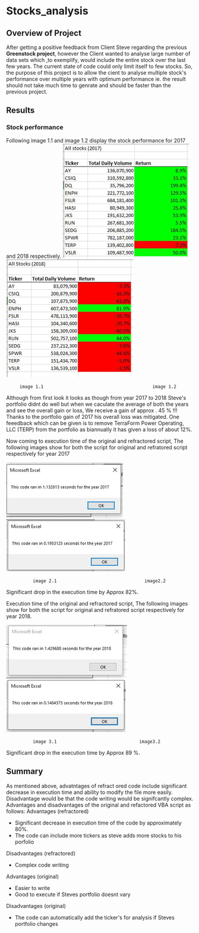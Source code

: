 # Stocks_analysis
## Overview of Project
After  getting a positive feedback from Client Steve regarding the previous **Greenstock project**, however the Client wanted to analyse large number of data sets which ,to exemplify, would include the entire stock over the last few years. The current state of code could only limit itself to few stocks. So, the purpose of this project is to allow the cient to analyse multiple stock's performance over multiple years with optimum performance ie. the result should not take much time to genrate and should be faster than the previous project.

## Results
### Stock performance
Following  image 1.1 and image 1.2 display the stock performance for 2017 and 2018 respectively.
![2017](2017_1.JPG)                          ![2018](2018.JPG)

         image 1.1                                         image 1.2

Although from first look it looks as though from year 2017 to 2018  Steve's portfolio didnt do well but when we caculate the average of both the years and see the overall gain or loss, We receive a gain of approx . 45 % !!!
Thanks to the portfolio gain of 2017 his overall loss was mitigated.
One feeedback which can be given is to remove TerraForm Power Operating, LLC (TERP) from the portfolio as biannually it has given a loss of about 12%.

Now coming to execution time of the original and refractored script, The following images show for both the script for original and refratored script respectively for year 2017



![This is an image](Normal_2017.JPG)                                                     ![his is an image](Resource/VBA_Challenge_2017.JPG)

              image 2.1                                 image2.2
              
Significant drop in the execution time by Approx 82%.

Execution time of the original and refractored script, The following images show for both the script for original and refratored script respectively for year 2018.



![This is an image](Normal_2018.JPG)                                                     ![his is an image](Resource/VBA_Challenge_2018.JPG)

              image 3.1                               image3.2            
Significant drop in the execution time by Approx 89 %.

## Summary
As mentioned above, advatntages of refract ored code  include  significant decrease in execution time and ability to modify the file more easily.
Disadvantage would be that the code writing would be signifcantly complex.
Advantages and disadvantages of the original and refactored VBA script as follows:
Advantages (refractored)
*   Significant decrease in execution time of the code by approximately 80%.
*   The code can include more tickers as steve adds more stocks to his porfolio

Disadvantages (refractored)
*  Complex code writing

Advantages (original)
* Easier to write
* Good to execute if Steves portfolio doesnt vary

Disadvantages (original)
* The code can automatically add the ticker's for analysis if Steves portfolio changes
